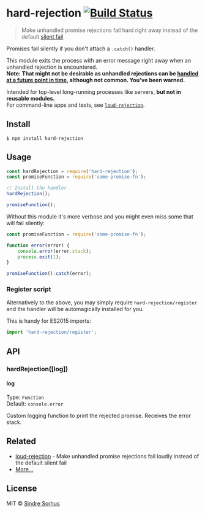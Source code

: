 # hard-rejection [![Build Status](https://travis-ci.org/sindresorhus/hard-rejection.svg?branch=master)](https://travis-ci.org/sindresorhus/hard-rejection)

> Make unhandled promise rejections fail hard right away instead of the default [silent fail](https://gist.github.com/benjamingr/0237932cee84712951a2)

Promises fail silently if you don't attach a `.catch()` handler.

This module exits the process with an error message right away when an unhandled rejection is encountered.<br>
**Note: That might not be desirable as unhandled rejections can be [handled at a future point in time](https://nodejs.org/api/process.html#process_event_unhandledrejection), although not common. You've been warned.**

Intended for top-level long-running processes like servers, **but not in reusable modules.**<br>
For command-line apps and tests, see [`loud-rejection`](https://github.com/sindresorhus/loud-rejection).


## Install

```
$ npm install hard-rejection
```


## Usage

```js
const hardRejection = require('hard-rejection');
const promiseFunction = require('some-promise-fn');

// Install the handler
hardRejection();

promiseFunction();
```

Without this module it's more verbose and you might even miss some that will fail silently:

```js
const promiseFunction = require('some-promise-fn');

function error(error) {
	console.error(error.stack);
	process.exit(1);
}

promiseFunction().catch(error);
```

### Register script

Alternatively to the above, you may simply require `hard-rejection/register` and the handler will be automagically installed for you.

This is handy for ES2015 imports:

```js
import 'hard-rejection/register';
```


## API

### hardRejection([log])

#### log

Type: `Function`<br>
Default: `console.error`

Custom logging function to print the rejected promise. Receives the error stack.


## Related

- [loud-rejection](https://github.com/sindresorhus/loud-rejection) - Make unhandled promise rejections fail loudly instead of the default silent fail
- [More…](https://github.com/sindresorhus/promise-fun)


## License

MIT © [Sindre Sorhus](https://sindresorhus.com)
